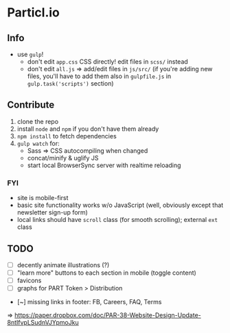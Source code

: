 # Particl.io

## Info

* use `gulp`!
    - don't edit `app.css` CSS directly! edit files in `scss/` instead
    - don't edit `all.js` => add/edit files in `js/src/` (if you're adding new files, you'll have to add them also in `gulpfile.js` in `gulp.task('scripts')` section)


## Contribute

1. clone the repo
2. install `node` and `npm` if you don't have them already
3. `npm install` to fetch dependencies
4. `gulp watch` for:
    - Sass => CSS autocompiling when changed
    - concat/minify & uglify JS
    - start local BrowserSync server with realtime reloading


### FYI

* site is mobile-first
* basic site functionality works w/o JavaScript (well, obviously except that newsletter sign-up form)
* local links should have `scroll` class (for smooth scrolling); external `ext` class


## TODO

* [ ] decently animate illustrations (?)
* [ ] "learn more" buttons to each section in mobile (toggle content)
* [ ] favicons
* [ ] graphs for PART Token > Distribution
* [~] missing links in footer: FB, Careers, FAQ, Terms

=> https://paper.dropbox.com/doc/PAR-38-Website-Design-Update-8ntIfvpLSudnVJYpmoJku